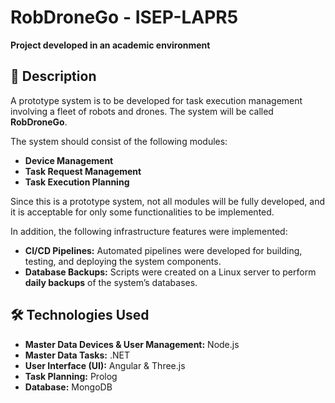 # RobDroneGo - ISEP-LAPR5

**Project developed in an academic environment**

## 📘 Description

A prototype system is to be developed for task execution management involving a fleet of robots and drones. The system will be called **RobDroneGo**.

The system should consist of the following modules:

- **Device Management**
- **Task Request Management**
- **Task Execution Planning**

Since this is a prototype system, not all modules will be fully developed, and it is acceptable for only some functionalities to be implemented.

In addition, the following infrastructure features were implemented:

- **CI/CD Pipelines:** Automated pipelines were developed for building, testing, and deploying the system components.
- **Database Backups:** Scripts were created on a Linux server to perform **daily backups** of the system’s databases.

## 🛠️ Technologies Used

- **Master Data Devices & User Management:** Node.js  
- **Master Data Tasks:** .NET  
- **User Interface (UI):** Angular & Three.js  
- **Task Planning:** Prolog  
- **Database:** MongoDB
